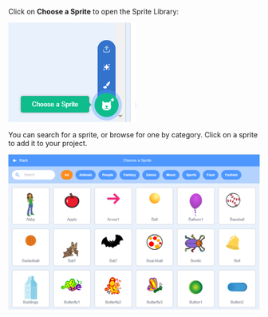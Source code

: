 Click on __Choose a Sprite__ to open the Sprite Library:

![The 'Choose a Sprite' icon.](images/sprite-library.png)

You can search for a sprite, or browse for one by category. Click on a sprite to add it to your project.

![The Sprite Library.](images/sprite-choose.png)
